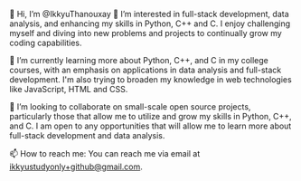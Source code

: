 👋 Hi, I’m @IkkyuThanouxay
👀 I’m interested in full-stack development, data analysis, and enhancing my skills in Python, C++ and C. I enjoy challenging myself and diving into new problems and projects to continually grow my coding capabilities.

🌱 I’m currently learning more about Python, C++, and C in my college courses, with an emphasis on applications in data analysis and full-stack development. I'm also trying to broaden my knowledge in web technologies like JavaScript, HTML and CSS.

💞️ I’m looking to collaborate on small-scale open source projects, particularly those that allow me to utilize and grow my skills in Python, C++, and C. I am open to any opportunities that will allow me to learn more about full-stack development and data analysis.

📫 How to reach me: You can reach me via email at ikkyustudyonly+github@gmail.com.

